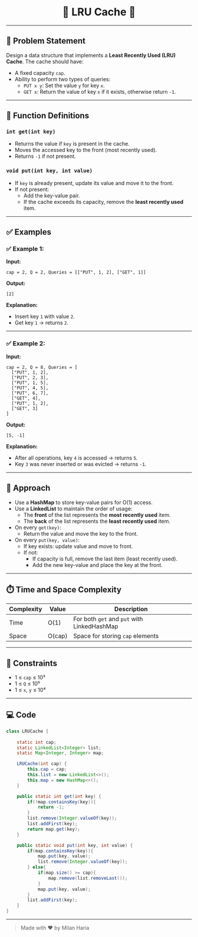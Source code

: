 <h1 align="center">🧠 LRU Cache 🧠</h1>

---

## 📝 Problem Statement

Design a data structure that implements a **Least Recently Used (LRU) Cache**. The cache should have:

- A fixed capacity `cap`.
- Ability to perform two types of queries:
  - `PUT x y`: Set the value `y` for key `x`.
  - `GET x`: Return the value of key `x` if it exists, otherwise return `-1`.

---

## 🚦 Function Definitions

### `int get(int key)`
- Returns the value if `key` is present in the cache.
- Moves the accessed key to the front (most recently used).
- Returns `-1` if not present.

### `void put(int key, int value)`
- If `key` is already present, update its value and move it to the front.
- If not present:
  - Add the key-value pair.
  - If the cache exceeds its capacity, remove the **least recently used** item.

---

## ✅ Examples

### ✅ Example 1:
**Input:**  
```
cap = 2, Q = 2, Queries = [["PUT", 1, 2], ["GET", 1]]
```

**Output:**  
```
[2]
```

**Explanation:**  
- Insert key `1` with value `2`.
- Get key `1` → returns `2`.

---

### ✅ Example 2:
**Input:**  
```
cap = 2, Q = 8, Queries = [
  ["PUT", 1, 2],
  ["PUT", 2, 3],
  ["PUT", 1, 5],
  ["PUT", 4, 5],
  ["PUT", 6, 7],
  ["GET", 4],
  ["PUT", 1, 2],
  ["GET", 3]
]
```

**Output:**  
```
[5, -1]
```

**Explanation:**
- After all operations, key `4` is accessed → returns `5`.
- Key `3` was never inserted or was evicted → returns `-1`.

---

## 🧠 Approach

- Use a **HashMap** to store key-value pairs for O(1) access.
- Use a **LinkedList** to maintain the order of usage:
  - The **front** of the list represents the **most recently used** item.
  - The **back** of the list represents the **least recently used** item.
- On every `get(key)`:
  - Return the value and move the key to the front.
- On every `put(key, value)`:
  - If key exists: update value and move to front.
  - If not:
    - If capacity is full, remove the last item (least recently used).
    - Add the new key-value and place the key at the front.

---

## ⏱️ Time and Space Complexity

| Complexity | Value     | Description                                  |
|------------|-----------|----------------------------------------------|
| Time       | O(1)      | For both `get` and `put` with LinkedHashMap  |
| Space      | O(cap)    | Space for storing `cap` elements              |

---

## 🎯 Constraints

- 1 ≤ `cap` ≤ 10³  
- 1 ≤ `Q` ≤ 10⁵  
- 1 ≤ `x`, `y` ≤ 10⁴  

---

## 💻 Code

```java
class LRUCache {
    
    static int cap;
    static LinkedList<Integer> list;
    static Map<Integer, Integer> map;

    LRUCache(int cap) {
        this.cap = cap;
        this.list = new LinkedList<>();
        this.map = new HashMap<>();
    }

    public static int get(int key) {
        if(!map.containsKey(key)){
            return -1;
        }
        list.remove(Integer.valueOf(key));
        list.addFirst(key);
        return map.get(key);
    }

    public static void put(int key, int value) {
        if(map.containsKey(key)){
            map.put(key, value);
            list.remove(Integer.valueOf(key));
        } else{
            if(map.size() >= cap){
                map.remove(list.removeLast());
            }
            map.put(key, value);
        }
        list.addFirst(key);
    }
}
```

---

> Made with ❤️ by Milan Haria
